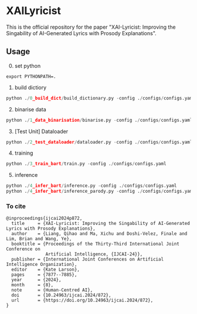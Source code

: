 # XAILyricist
This is the official repository for the paper "XAI-Lyricist: Improving the Singability of AI-Generated Lyrics with Prosody Explanations".

## Usage

0. set python
```shell
export PYTHONPATH=.
```

1. build dictiory
```python
python ./0_build_dict/build_dictionary.py -config ./configs/configs.yaml
```

2. binarise data
```python
python ./1_data_binarisation/binarise.py -config ./configs/configs.yaml
```

3. [Test Unit] Dataloader
```python
python ./2_test_dataloader/dataloader.py -config ./configs/configs.yaml
```

4. training
```python
python ./3_train_bart/train.py -config ./configs/configs.yaml
```

5. inference
```python
python ./4_infer_bart/inference.py -config ./configs/configs.yaml
python ./4_infer_bart/inference_parody.py -config ./configs/configs.yaml
```


### To cite
```
@inproceedings{ijcai2024p872,
  title     = {XAI-Lyricist: Improving the Singability of AI-Generated Lyrics with Prosody Explanations},
  author    = {Liang, Qihao and Ma, Xichu and Doshi-Velez, Finale and Lim, Brian and Wang, Ye},
  booktitle = {Proceedings of the Thirty-Third International Joint Conference on
               Artificial Intelligence, {IJCAI-24}},
  publisher = {International Joint Conferences on Artificial Intelligence Organization},
  editor    = {Kate Larson},
  pages     = {7877--7885},
  year      = {2024},
  month     = {8},
  note      = {Human-Centred AI},
  doi       = {10.24963/ijcai.2024/872},
  url       = {https://doi.org/10.24963/ijcai.2024/872},
}
```